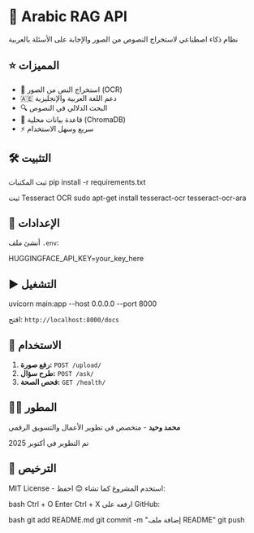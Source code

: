 
# 🚀 Arabic RAG API

نظام ذكاء اصطناعي لاستخراج النصوص من الصور والإجابة على الأسئلة بالعربية

## ⭐ المميزات

- 📸 استخراج النص من الصور (OCR)
- 🇦🇪 دعم اللغة العربية والإنجليزية
- 🔍 البحث الدلالي في النصوص
- 💾 قاعدة بيانات محلية (ChromaDB)
- ⚡ سريع وسهل الاستخدام

## 🛠️ التثبيت

ثبت المكتبات
pip install -r requirements.txt

ثبت Tesseract OCR
sudo apt-get install tesseract-ocr tesseract-ocr-ara



## 🔑 الإعدادات

أنشئ ملف `.env`:

HUGGINGFACE_API_KEY=your_key_here



## ▶️ التشغيل

uvicorn main:app --host 0.0.0.0 --port 8000



افتح: `http://localhost:8000/docs`

## 📝 الاستخدام

1. **رفع صورة:** `POST /upload/`
2. **طرح سؤال:** `POST /ask/`
3. **فحص الصحة:** `GET /health/`

## 👨‍💻 المطور

**محمد وحيد** - متخصص في تطوير الأعمال والتسويق الرقمي

تم التطوير في أكتوبر 2025

## 📄 الترخيص

MIT License - استخدم المشروع كما تشاء 😊
احفظ:

bash
Ctrl + O
Enter
Ctrl + X
ارفعه على GitHub:

bash
git add README.md
git commit -m "إضافة ملف README"
git push
